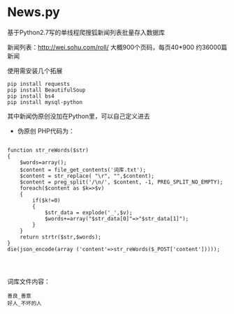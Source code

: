 # News.py

基于Python2.7写的单线程爬搜狐新闻列表批量存入数据库

新闻列表：http://wei.sohu.com/roll/ 大概900个页码，每页40*900 约36000篇新闻

使用需安装几个拓展
```
pip install requests
pip install BeautifulSoup
pip install bs4
pip install mysql-python
```

其中新闻伪原创没加在Python里，可以自己定义进去
* 伪原创
PHP代码为：

```

function str_reWords($str)
{
    $words=array();
    $content = file_get_contents('词库.txt');
    $content = str_replace( "\r", "",$content);
    $content = preg_split('/\n/', $content, -1, PREG_SPLIT_NO_EMPTY);
    foreach($content as $k=>$v)
    {
        if($k!=0)
        {
            $str_data = explode('_',$v);
            $words+=array("$str_data[0]"=>"$str_data[1]");
        }
    }
    return strtr($str,$words);
}
die(json_encode(array ('content'=>str_reWords($_POST['content']))));




```
词库文件内容：
```
善良_善意
好人_不坏的人
```

